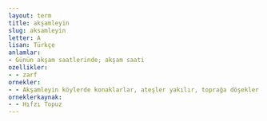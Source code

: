 ```yaml
---
layout: term
title: akşamleyin
slug: aksamleyin
letter: A
lisan: Türkçe
anlamlar:
- Günün akşam saatlerinde; akşam saati
ozellikler:
- - zarf
ornekler:
- - Akşamleyin köylerde konaklarlar, ateşler yakılır, toprağa döşekler serilir, oralarda gecelerler.
orneklerkaynak:
- - Hıfzı Topuz
---
```

